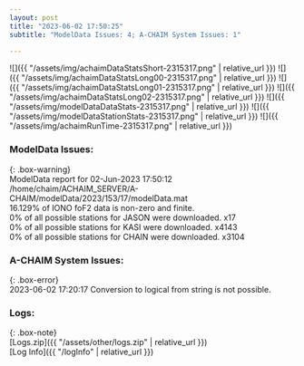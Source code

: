 ```yaml
---
layout: post
title: "2023-06-02 17:50:25"
subtitle: "ModelData Issues: 4; A-CHAIM System Issues: 1"

---
```


![]({{ "/assets/img/achaimDataStatsShort-2315317.png" | relative_url }})
![]({{ "/assets/img/achaimDataStatsLong00-2315317.png" | relative_url }})
![]({{ "/assets/img/achaimDataStatsLong01-2315317.png" | relative_url }})
![]({{ "/assets/img/achaimDataStatsLong02-2315317.png" | relative_url }})
![]({{ "/assets/img/modelDataDataStats-2315317.png" | relative_url }})
![]({{ "/assets/img/modelDataStationStats-2315317.png" | relative_url }})
![]({{ "/assets/img/achaimRunTime-2315317.png" | relative_url }})


### ModelData Issues:  
  
{: .box-warning}  
 ModelData report for 02-Jun-2023 17:50:12   
 /home/chaim/ACHAIM_SERVER/A-CHAIM/modelData/2023/153/17/modelData.mat   
 16.129% of IONO foF2 data is non-zero and finite.   
 0% of all possible stations for JASON were downloaded. x17   
 0% of all possible stations for KASI were downloaded. x4143   
 0% of all possible stations for CHAIN were downloaded. x3104   
  
### A-CHAIM System Issues:  
  
{: .box-error}  
2023-06-02 17:20:17 Conversion to logical from string is not possible.  

### Logs:  
  
{: .box-note}  
[Logs.zip]({{ "/assets/other/logs.zip" | relative_url }})  
[Log Info]({{ "/logInfo" | relative_url }})  
